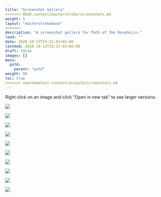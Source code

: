 ```yaml
---
title: "Screenshot Gallery"
<<<<<<< HEAD:content/masterstroke/screenshots.md
weight: 5
layout: "masterstrokebase"
=======
description: "A screenshot gallery for Path of the Dovahkiin."
lead: ""
date: 2020-10-13T15:21:01+02:00
lastmod: 2020-10-13T15:21:01+02:00
draft: false
images: []
menu:
  potd:
    parent: "potd"
weight: 90
toc: true
>>>>>>> newthemetest:content/en/potd/screenshots.md
---
```


Right click on an image and click "Open in new tab" to see larger versions.

<img src="\images\POTDGallery\Gallery1.jpg"><br>

<img src="\images\POTDGallery\Gallery2.jpg"><br>

<img src="\images\POTDGallery\Gallery3.jpg"><br>

<img src="\images\POTDGallery\Gallery4.jpg"><br>

<img src="\images\POTDGallery\Gallery5.jpg"><br>

<img src="\images\POTDGallery\Gallery6.jpg"><br>

<img src="\images\POTDGallery\Gallery7.jpg"><br>

<img src="\images\POTDGallery\Gallery8.jpg"><br>

<img src="\images\POTDGallery\Gallery9.jpg"><br>

<img src="\images\POTDGallery\Gallery10.jpg"><br>